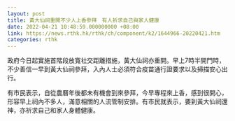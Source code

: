 ```yaml
---
layout: post
title: 黃大仙祠重開不少人上香參拜　有人祈求自己與家人健康
date: 2022-04-21 10:48:59.000000000 +08:00
link: https://news.rthk.hk/rthk/ch/component/k2/1644966-20220421.htm
categories: rthk
---
```


政府今日起實施首階段放寬社交距離措施，黃大仙祠亦重開。早上7時半開門時，不少善信一早到黃大仙祠參拜，入內人士必須符合疫苗通行證要求以及掃描安心出行。

有市民表示，自從農曆年後都未有機會到來參拜，今早專程來上香，感到很開心，形容早上祠內不多人，滿意相關的人流管制安排。有市民就表示，要到黃大仙祠還神，亦祈求自己和家人身體健康。
